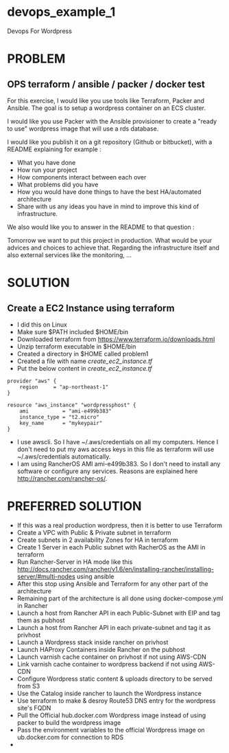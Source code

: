 # devops_example_1
Devops For Wordpress


# PROBLEM

## OPS terraform / ansible / packer / docker test

For this exercise, I would like you use tools like Terraform, Packer and Ansible. The goal is to setup a wordpress container on an ECS cluster.

I would like you use Packer with the Ansible provisioner to create a "ready to use" wordpress image that will use a rds database.

I would like you publish it on a git repository (Github or bitbucket), with a README explaining for example :

 * What you have done
 * How run your project
 * How components interact between each over
 * What problems did you have
 * How you would have done things to have the best HA/automated architecture
 * Share with us any ideas you have in mind to improve this kind of infrastructure.

We also would like you to answer in the README to that question :


Tomorrow we want to put this project in production. What would be your advices and choices to achieve that.
Regarding the infrastructure itself and also external services like the monitoring, ...

# SOLUTION

## Create a EC2 Instance using terraform

- I did this on Linux
- Make sure $PATH included $HOME/bin
- Downloaded terraform from https://www.terraform.io/downloads.html
- Unzip terraform executable in $HOME/bin
- Created a directory in $HOME called problem1
- Created a file with name _create_ec2_instance.tf_
- Put the below content in _create_ec2_instance.tf_

```
provider "aws" {
    region     = "ap-northeast-1"
}

resource "aws_instance" "wordpressphost" {
    ami           = "ami-e499b383"
    instance_type = "t2.micro"
    key_name      = "mykeypair"
}
```

- I use awscli. So I have ~/.aws/credentials on all my computers. Hence I don't need to put my aws access keys in this file as terraform will use ~/.aws/credentials automatically.
- I am using RancherOS AMI ami-e499b383. So I don't need to install any software or configure any services. Reasons are explained here http://rancher.com/rancher-os/.





# PREFERRED SOLUTION

- If this was a real production wordpress, then it is better to use Terraform
- Create a VPC with Public & Private subnet in terraform
- Create subnets in 2 availability Zones for HA in terraform
- Create 1 Server in each Public subnet with RacherOS as the AMI in terraform
- Run Rancher-Server in HA mode like this http://docs.rancher.com/rancher/v1.6/en/installing-rancher/installing-server/#multi-nodes using ansible
- After this stop using Ansible and Terraform for any other part of the architecture
- Remaining part of the architecture is all done using docker-compose.yml in Rancher
- Launch a host from Rancher API in each Public-Subnet with EIP and tag them as pubhost
- Launch a host from Rancher API in each private-subnet and tag it as privhost
- Launch a Wordpress stack inside rancher on privhost
- Launch HAProxy Containers inside Rancher on the pubhost
- Launch varnish cache container on privhost if not using AWS-CDN
- Link varnish cache container to wordpress backend if not using AWS-CDN
- Configure Wordpress static content & uploads directory to be served from S3
- Use the Catalog inside rancher to launch the Wordpress instance
- Use terraform to make & desroy Route53 DNS entry for the wordpress site's FQDN
- Pull the Official hub.docker.com Wordpress image instead of using packer to build the wordpress image
- Pass the environment variables to the official Wordpress image on ub.docker.com for connection to RDS
-
